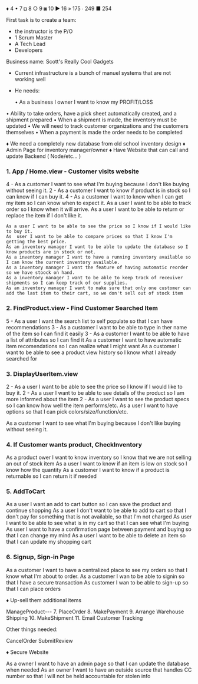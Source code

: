 ♦ 4     • 7      ◘ 8     ○ 9      ◙ 10     ► 16     » 175     ∙ 249      ■  254

First task is to create a team:

- the instructor is the P/O
- 1 Scrum Master
- A Tech Lead
- Developers


Business name:
Scott's Really Cool Gadgets

- Current infrastructure is a bunch of manuel systems that are not working well
- He needs:

  • As a business I owner I want to know my PROFIT/LOSS 



• Ability to take orders, have a pick sheet automatically created, and a shipment prepared
• When a shipment is made, the inventory must be updated
• We will need to track customer organizations and the customers themselves
• When a payment is made the order needs to be completed


   ♦ We need a completely new database from old school inventory design
   ♦ Admin Page for inventory manager/owner
   ♦ Have Website that can call and update Backend ( Node/etc... )


### 1.  App / Home.view    - Customer visits website


4 - As a customer I want to see what I'm buying because I don't like buying without seeing it.
2 - As a customer I want to know if product is in stock so I can know if I can buy it.
4 - As a customer I want to know when I can get my item so I can know when to expect it.
	As a user I want to be able to track order so I know when it will arrive.
	As a user I want to be able to return or replace the item if I don't like it.
 
	As a user I want to be able to see the price so I know if I would like to buy it.
	As  user I want to be able to compare prices so that I know I'm getting the best price.
	As an inventory manager I want to be able to update the database so I know products are in stock or not.
	As a inventory manager I want to have a running inventory available so I can know the current inventory available.
	As a inventory manager I want the feature of having automatic reorder so we have stoock on hand.
	As a inventory manager I want to be able to keep track of receuiver shipments so I can keep track of our supplies.
	As an inventory manager I want to make sure that only one customer can add the last item to their cart, so we don't sell out of stock item


### 2.  FindProduct.view - Find Customer Searched Item

5 -  As a user I want the search list to self populate so that I can have recommendations
3 -  As a customer I want to be able to type in ther name of the item so I can find it easily
3 -  As a customer I want  to be able to have a list of attributes so I can find it
As a customer I want to have automatic item recomendations so I can realize what I might want
As a customer I want to be able to see a product view history so I know what I already searched for


### 3.  DisplayUserItem.view

2  - As a user I want to be able to see the price so I know if I would like to buy it.
2  - As a user I want to be able to see details of the product so I am more informed about the item
2 -  As a user I want to see the product specs so I can know how well the item performs/etc.
As a user I want to have options so that I can pick colors/size/function/etc.

As a customer I want to see what I'm buying because I don't like buying without seeing it.

### 4.  If Customer wants product, CheckInventory 

As a product ower I want to know inventory so I know that we are not selling an out of stock item
As a user I want to know if an item is low on stock so I know how the quantity
As  a customer I want to know if a product is returnable so I can return it if needed



### 5.  AddToCart 

As a user I want an add to cart button so I can save the product and continue shopping
As a user I don't want to be able to add to cart so that I don't pay for something that is not available, so that I'm not charged
As  user I want to be able to see what is in my cart so that I can see what I'm buying
As user I want to have a confirmation page between payment and buying so that I can change my mind
As a user I want to be able to delete an item so that I can update my shopping cart


### 6.  Signup, Sign-in Page

As a customer I want to have a centralized place to see my orders so that I know what I'm about to order.
As a customer I wan to be able to signin so that I have a secure transaction
As  customer I wan to be able to sign-up so that I can place orders



♦  Up-sell them additional items

ManageProduct---
7.  PlaceOrder
8.  MakePayment
9.  Arrange Warehouse Shipping
10. MakeShipment
11. Email Customer Tracking


Other things needed:

CancelOrder
SubmitReview

♦ Secure Website

As a owner I want to have an admin page so that I can update the database when needed
As an owner I want to have an outside source that handles CC number so that I will not be held accountable for stolen info